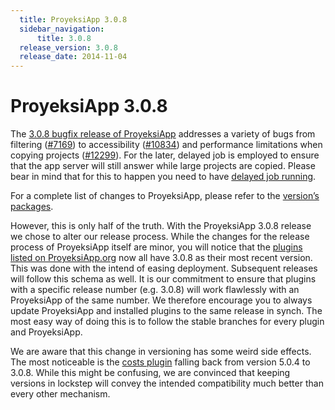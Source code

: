```yaml
---
  title: ProyeksiApp 3.0.8
  sidebar_navigation:
      title: 3.0.8
  release_version: 3.0.8
  release_date: 2014-11-04
---
```



# ProyeksiApp 3.0.8

The [3.0.8 bugfix release of
ProyeksiApp](https://github.com/opf/proyeksiapp/tree/v3.0.8) addresses a
variety of bugs from filtering
([\#7169](https://community.proyeksi.id/work_packages/7169 "Filtering for assignee's role returns wrong results (closed)"))
to accessibility
([\#10834](https://community.proyeksi.id/work_packages/10834 "Some links are readout before the header (closed)"))
and performance limitations when copying projects
([\#12299](https://community.proyeksi.id/work_packages/12299 "App server blocked when copying large project (closed)")).
For the later, delayed job is employed to ensure that the app server
will still answer while large projects are copied. Please bear in mind
that for this to happen you need to have [delayed job
running](https://github.com/collectiveidea/delayed_job).

For a complete list of changes to ProyeksiApp, please refer to the
[version’s
packages](https://community.proyeksiapp.com/projects/proyeksiapp/roadmap).

However, this is only half of the truth. With the ProyeksiApp 3.0.8
release we chose to alter our release process. While the changes for the
release process of ProyeksiApp itself are minor, you will notice that
the [plugins listed on
ProyeksiApp.org](https://community.proyeksi.id/projects/plugins/) now all have
3.0.8 as their most recent version. This was done with the intend of
easing deployment. Subsequent releases will follow this schema as well.
It is our commitment to ensure that plugins with a specific release
number (e.g. 3.0.8) will work flawlessly with an ProyeksiApp of the same
number. We therefore encourage you to always update ProyeksiApp and
installed plugins to the same release in synch. The most easy way of
doing this is to follow the stable branches for every plugin and
ProyeksiApp.

We are aware that this change in versioning has some weird side effects.
The most noticeable is the [costs
plugin](https://github.com/finnlabs/proyeksiapp-costs) falling back from
version 5.0.4 to 3.0.8. While this might be confusing, we are convinced
that keeping versions in lockstep will convey the intended compatibility
much better than every other mechanism.


